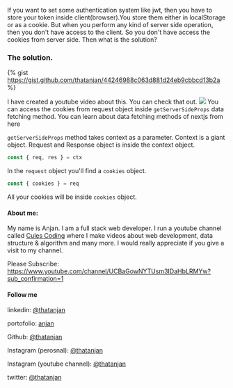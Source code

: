 If you want to set some authentication system like jwt, then you have to store your token inside client(browser).You store them either in localStorage or as a cookie. But when you perform any kind of server side operation, then you don't have access to the client. So you don't have access the cookies from server side. Then what is the solution?

### The solution.

{% gist https://gist.github.com/thatanjan/44246988c063d881d24eb9cbbcd13b2a %}

I have created a youtube video about this. You can check that out.
[![](http://img.youtube.com/vi/RECwLOZdiR4/0.jpg)](http://www.youtube.com/watch?v=RECwLOZdiR4 'Nextjs Cookies from server side')
You can access the cookies from request object inside `getServerSideProps` data fetching method. You can learn about data fetching methods of nextjs from here

`getServerSideProps` method takes context as a parameter. Context is a giant object. Request and Response object is inside the context object.

```typescript
const { req, res } = ctx
```

In the `request` object you'll find a `cookies` object.

```typescript
const { cookies } = req
```

All your cookies will be inside `cookies` object.

#### About me:

My name is Anjan. I am a full stack web developer. I run a youtube channel called [Cules Coding](https://www.youtube.com/channel/UCBaGowNYTUsm3IDaHbLRMYw) where I make videos about web development, data structure & algorithm and many more. I would really appreciate if you give a visit to my channel.

Please Subscribe: https://www.youtube.com/channel/UCBaGowNYTUsm3IDaHbLRMYw?sub_confirmation=1

#### Follow me

linkedin: [@thatanjan](https://linkedin.com/in/thatanjan/)

portofolio: [anjan](https://anjan.vercel.app/)

Github: [@thatanjan](https://github.com/thatAnjan/)

Instagram (perosnal): [@thatanjan](https://instagram.com/thatAnjan/)

Instagram (youtube channel): [@thatanjan](https://instagram.com/cules_coding/)

twitter: [@thatanjan](https://twitter.com/thatAnjan)
